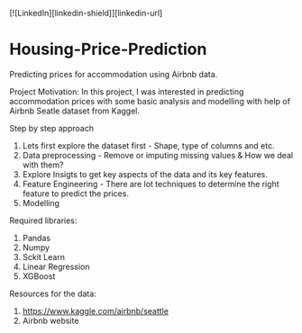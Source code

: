 
[![LinkedIn][linkedin-shield]][linkedin-url]


# Housing-Price-Prediction
Predicting prices for accommodation using Airbnb data.

Project Motivation:
In this project, I was interested in predicting accommodation prices with some basic analysis and modelling with help of Airbnb Seatle dataset from Kaggel.


Step by step approach
1. Lets first explore the dataset first - Shape, type of columns and etc.
2. Data preprocessing -  Remove or imputing missing values & How we deal with them?
3. Explore Insigts to get key aspects of the data and its key features.
4. Feature Engineering - There are lot techniques to determine the right feature to predict the prices.
5. Modelling

Required libraries:
1. Pandas
2. Numpy
3. Sckit Learn 
4. Linear Regression 
5. XGBoost

Resources for the data:
1. https://www.kaggle.com/airbnb/seattle
2. Airbnb website
